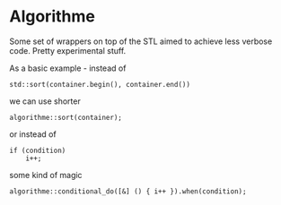 Algorithme
==========

Some set of wrappers on top of the STL aimed to achieve less verbose code. Pretty
experimental stuff.

As a basic example - instead of

	std::sort(container.begin(), container.end())

we can use shorter

	algorithme::sort(container);

or instead of

	if (condition)
		i++;

some kind of magic

	algorithme::conditional_do([&] () { i++ }).when(condition);

